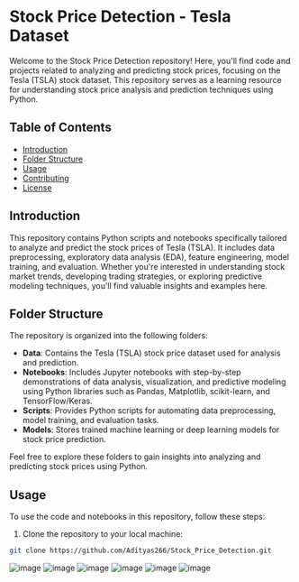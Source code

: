 # Stock Price Detection - Tesla Dataset

Welcome to the Stock Price Detection repository! Here, you'll find code and projects related to analyzing and predicting stock prices, focusing on the Tesla (TSLA) stock dataset. This repository serves as a learning resource for understanding stock price analysis and prediction techniques using Python.

## Table of Contents

- [Introduction](#introduction)
- [Folder Structure](#folder-structure)
- [Usage](#usage)
- [Contributing](#contributing)
- [License](#license)

## Introduction

This repository contains Python scripts and notebooks specifically tailored to analyze and predict the stock prices of Tesla (TSLA). It includes data preprocessing, exploratory data analysis (EDA), feature engineering, model training, and evaluation. Whether you're interested in understanding stock market trends, developing trading strategies, or exploring predictive modeling techniques, you'll find valuable insights and examples here.

## Folder Structure

The repository is organized into the following folders:

- **Data**: Contains the Tesla (TSLA) stock price dataset used for analysis and prediction.
- **Notebooks**: Includes Jupyter notebooks with step-by-step demonstrations of data analysis, visualization, and predictive modeling using Python libraries such as Pandas, Matplotlib, scikit-learn, and TensorFlow/Keras.
- **Scripts**: Provides Python scripts for automating data preprocessing, model training, and evaluation tasks.
- **Models**: Stores trained machine learning or deep learning models for stock price prediction.

Feel free to explore these folders to gain insights into analyzing and predicting stock prices using Python.

## Usage

To use the code and notebooks in this repository, follow these steps:

1. Clone the repository to your local machine:

```bash
git clone https://github.com/Adityas266/Stock_Price_Detection.git
```
![image](https://github.com/Adityas266/Stock_Price_Detection/assets/108875499/9e3d6243-fbde-4cf2-8102-10afea664f9e)
![image](https://github.com/Adityas266/Stock_Price_Detection/assets/108875499/d823871d-a220-4b1b-a1cd-ad10b968f463)
![image](https://github.com/Adityas266/Stock_Price_Detection/assets/108875499/80a9667c-1ace-4127-98f8-5b5983f35135)
![image](https://github.com/Adityas266/Stock_Price_Detection/assets/108875499/3b5fcbf2-565d-42a5-a88b-c9f8fc08573c)
![image](https://github.com/Adityas266/Stock_Price_Detection/assets/108875499/8eb81d39-6fbe-4f83-a131-e3c55f8f4a1c)
![image](https://github.com/Adityas266/Stock_Price_Detection/assets/108875499/c070d2a3-3cdb-404b-9f12-a5b3d4edcb92)




